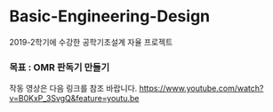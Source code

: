 # Basic-Engineering-Design
2019-2학기에 수강한 공학기초설계 자율 프로젝트

### 목표 : OMR 판독기 만들기
작동 영상은 다음 링크를 참조 바랍니다. https://www.youtube.com/watch?v=B0KxP_3SvgQ&feature=youtu.be
